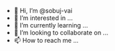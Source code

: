 - 👋 Hi, I’m @sobuj-vai
- 👀 I’m interested in ...
- 🌱 I’m currently learning ...
- 💞️ I’m looking to collaborate on ...
- 📫 How to reach me ...

<!---
sobuj-vai/sobuj-vai is a ✨ special ✨ repository because its `README.md` (this file) appears on your GitHub profile.
You can click the Preview link to take a look at your changes.
--->
